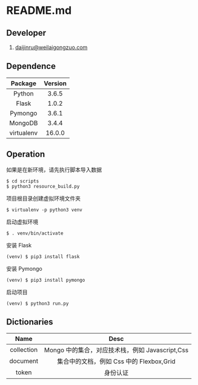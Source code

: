 # README.md

## Developer

1. daijinru@weilaigongzuo.com

## Dependence

| Package | Version |
| :---: | :---: |
| Python | 3.6.5 |
| Flask | 1.0.2 |
| Pymongo | 3.6.1 |
| MongoDB | 3.4.4 |
| virtualenv | 16.0.0 |

## Operation

如果是在新环境，请先执行脚本导入数据

```
$ cd scripts
$ python3 resource_build.py
```

项目根目录创建虚拟环境文件夹

```
$ virtualenv -p python3 venv
```

启动虚拟环境

```
$ . venv/bin/activate
```

安装 Flask

```
(venv) $ pip3 install flask
```

安装 Pymongo

```
(venv) $ pip3 install pymongo
```

启动项目

```
(venv) $ python3 run.py
```

## Dictionaries

| Name | Desc |
| :--: | :--: |
| collection | Mongo 中的集合，对应技术栈，例如 Javascript,Css |
| document | 集合中的文档，例如 Css 中的 Flexbox,Grid |
| token | 身份认证 |
